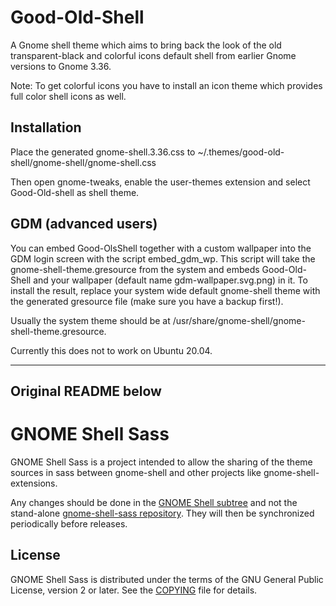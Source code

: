 # Good-Old-Shell

A Gnome shell theme which aims to bring back the look of the old
transparent-black and colorful icons default shell from earlier Gnome versions
to Gnome 3.36.

Note: To get colorful icons you have to install an icon theme which provides
full color shell icons as well.

## Installation
Place the generated gnome-shell.3.36.css to
~/.themes/good-old-shell/gnome-shell/gnome-shell.css

Then open gnome-tweaks, enable the user-themes extension and select
Good-Old-shell as shell theme.

## GDM (advanced users)

You can embed Good-OlsShell together with a custom wallpaper into the GDM login
screen with the script embed\_gdm\_wp. This script will take the
gnome-shell-theme.gresource from the system and embeds Good-Old-Shell and your
wallpaper (default name gdm-wallpaper.svg.png) in it.
To install the result, replace your system wide default gnome-shell theme
with the generated gresource file (make sure you have a backup first!).

Usually the system theme should be at
/usr/share/gnome-shell/gnome-shell-theme.gresource.

Currently this does not to work on Ubuntu 20.04.

---
Original README below
---

# GNOME Shell Sass
GNOME Shell Sass is a project intended to allow the sharing of the
theme sources in sass between gnome-shell and other projects like
gnome-shell-extensions.

Any changes should be done in the [GNOME Shell subtree][shell-subtree]
and not the stand-alone [gnome-shell-sass repository][sass-repo]. They
will then be synchronized periodically before releases.

## License
GNOME Shell Sass is distributed under the terms of the GNU General Public
License, version 2 or later. See the [COPYING][license] file for details.

[shell-subtree]: https://gitlab.gnome.org/GNOME/gnome-shell/tree/master/data/theme/gnome-shell-sass
[sass-repo]: https://gitlab.gnome.org/GNOME/gnome-shell-sass
[license]: COPYING
